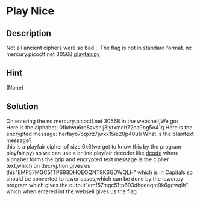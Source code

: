 # Play Nice
## Description
Not all ancient ciphers were so bad... The flag is not in standard format. nc mercury.picoctf.net 30568 [playfair.py](https://mercury.picoctf.net/static/9e655bebf3ad245e74ce5ca3a8352af1/playfair.py)
## Hint
(None)
## Solution
On entering the nc mercury.picoctf.net 30568 in the webshell,We got<br>
Here is the alphabet: 0fkdwu6rp8zvsnlj3iytxmeh72ca9bg5o41q
Here is the encrypted message: herfayo7oqxrz7jwxx15ie20p40u1i
What is the plaintext message? 
<br> this is a playfair cipher of size 6x6(we get to know this by the program playfair.py)
so we can use a online playfair decoder like [dcode](https://www.dcode.fr/playfair-cipher)
where alphabet forms the grip and encrypted text message is the cipher text,which on decryption gives us this"EMF57MGC51TP693DHOEOQNT9K6GDWQLH" which is in Capitals so should be converted to lower cases,which can be done by the lower.py program which gives the output"emf57mgc51tp693dhoeoqnt9k6gdwqlh" which when entered int the websell gives us the flag

